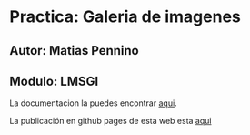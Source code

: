 # Practica: Galeria de imagenes

## Autor: Matias Pennino
## Modulo: LMSGI

La documentacion la puedes encontrar [aqui](docs/documentacion.md).

La publicación en github pages de esta web esta [aqui](https://Pennii.github.io/galeria-git)